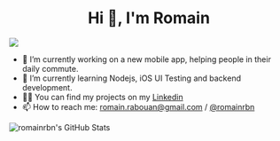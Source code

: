 <h1 align="center">Hi 👋, I'm Romain</h1>

<img src="https://img.shields.io/twitter/follow/romainrbn?color=1DA1F2&label=Join%20me%20on%20Twitter%21&logo=twitter&style=for-the-badge"/>

- 🔭 I’m currently working on a new mobile app, helping people in their daily commute.
- 🌱 I’m currently learning Nodejs, iOS UI Testing and backend development. 
- 👨‍💻 You can find my projects on my [Linkedin](linkedin.com/in/romain-rabouan)
- 📫 How to reach me: romain.rabouan@gmail.com / [@romainrbn](https://twitter.com/romainrbn)

<!--START_SECTION:activity-->

  
<img align="left" alt="romainrbn's GitHub Stats" src="https://github-readme-stats-2-rho.vercel.app/api?username=romainrbn&show_icons=true&hide_border=true"/>
  

